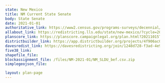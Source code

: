 ```yaml
---
state: New Mexico
title: NM Current State Senate
body: State Senate
date: 2021-01-01
authoritative_link: https://www2.census.gov/programs-surveys/decennial/2020/data/01-Redistricting_File--PL_94-171/New_Mexico/
allabout_link: https://redistricting.lls.edu/state/new-mexico/?cycle=2020&level=State%20Upper&startdate=
planscore_link: https://planscore.campaignlegal.org/plan.html?20211015T184803.835792302Z
districtbuilder_link: https://app.districtbuilder.org/projects/4f906ac0-c73f-462d-81c3-21229cc3e87b
davesredist_link: https://davesredistricting.org/join/1248d728-f3ad-4e90-8432-467346b8f7e9
five38_link:
shapefile_file:
blockassignment_file: /files/NM-2021-01/NM_SLDU_bef.csv.zip
simplegeojson_file:

layout: plan-page
---
```

